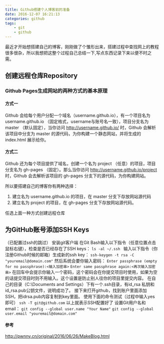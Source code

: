 ```yaml
---
title: Github搭建个人博客前的准备
date: 2016-12-07 16:21:13
categories: github
tags: 
    - git
    - github
---
```

最近才开始想搭建自己的博客，刚刚做了个雏形出来，搭建过程中查找网上的教程很多很杂，所以我想把这整个过程自己总结一下,写点东西记录下来以便不时之需。
## 创建远程仓库Repository
### Github Pages生成网站的两种方式的基本原理
#### 方式一
Github 会给每个用户分配一个域名（username.github.io），有一个项目名为 username.github.io （固定格式，username与账号名一致），项目分支名为 master （默认固定），当你访问 http://username.github.io/ 时，Github 会解析该项目中分支为 master 的源代码，为你构建一个静态网站，并将生成的 index.html 展示给你。
#### 方式二
Github 还为每个项目提供了域名，创建一个名为 project （任意）的项目，项目分支名为 gh-pages （固定）。那么当你访问 http://username.github.io/project 时，Github 会去解析该项目的 gh-pages 分支下的源代码，为你构建网站。

所以要搭建自己的博客你有两种选择：
 1. 建立名为 username.github.io 的项目，在 master 分支下存放网站源代码
 2. 建立名为 project 的项目，在 gh-pages 分支下存放网站源代码。

任选上面一种方式创建远程仓库
## 为GitHub账号添加SSH Keys
（已配置过ssh的跳过）
安装git客户端
在Git Bash输入以下指令（任意位置点击鼠标右键），检查是否已经存在了SSH keys：
`ls -al ~/.ssh `
输入以下指令（你注册Github时候的邮箱）生成新的ssh key：
`ssh-keygen -t rsa -C "youremail@domain.com"`
然后系统会要你输入密码：
`Enter passphrase (empty for no passphrase):<输入加密串>`
`Enter same passphrase again:<再次输入加密串>`
在回车中会提示你输入一个密码，这个密码会在你提交项目时使用，如果为空的话提交项目时则不用输入。这个设置是防止别人往你的项目里提交内容。
在自己的目录（C:\Documents and Settings）下有一个.ssh目录，有id_rsa 私钥和id_rsa.pub公钥文件，说明成功了。
接下来打开github，找到账户里面添加SSH，把idrsa.pub内容复制到key里面。
使用下面的命令测试（过程中输入yes即可）
`ssh -T git@github.com`
以上就表示SSH配置好了
设置Git用户名和email：
`git config --global user.name "Your Name"`
`git config --global user.email "youremail@domain.com"`
#### 参考
http://pwnny.cn/original/2016/06/26/MakeBlog.html